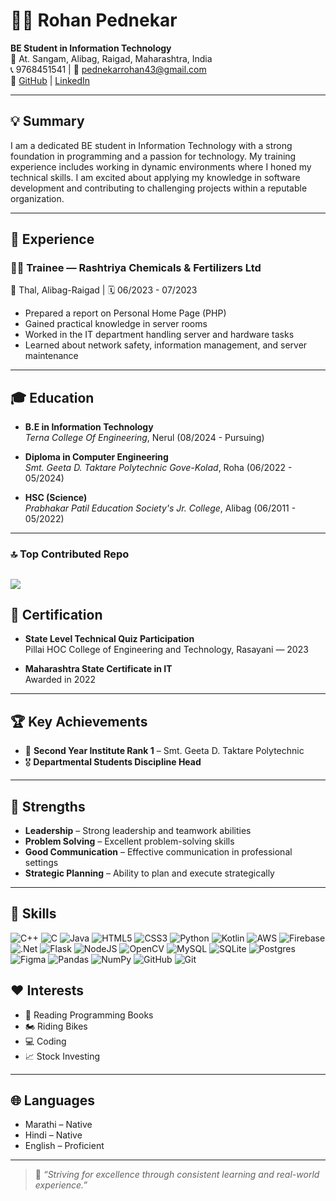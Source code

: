 # 👨‍💻 Rohan Pednekar

**BE Student in Information Technology**  
📍 At. Sangam, Alibag, Raigad, Maharashtra, India  
📞 9768451541 | 📧 pednekarrohan43@gmail.com  
🔗 [GitHub](https://github.com/your-username) | [LinkedIn](https://linkedin.com/in/your-profile)  

---

## 💡 Summary
I am a dedicated BE student in Information Technology with a strong foundation in programming and a passion for technology. My training experience includes working in dynamic environments where I honed my technical skills. I am excited about applying my knowledge in software development and contributing to challenging projects within a reputable organization.

---

## 💼 Experience

### 👨‍🔧 Trainee — Rashtriya Chemicals & Fertilizers Ltd  
📍 Thal, Alibag-Raigad | 🗓️ 06/2023 - 07/2023  

- Prepared a report on Personal Home Page (PHP)
- Gained practical knowledge in server rooms
- Worked in the IT department handling server and hardware tasks
- Learned about network safety, information management, and server maintenance

---

## 🎓 Education


- **B.E in Information Technology**  
  *Terna College Of Engineering*, Nerul (08/2024 - Pursuing)

- **Diploma in Computer Engineering**  
  *Smt. Geeta D. Taktare Polytechnic Gove-Kolad*, Roha (06/2022 - 05/2024)

- **HSC (Science)**  
  *Prabhakar Patil Education Society's Jr. College*, Alibag (06/2011 - 05/2022)

---
### 🔝 Top Contributed Repo
![](https://github-contributor-stats.vercel.app/api?username=Rohan143-mp&limit=5&theme=dark&combine_all_yearly_contributions=true)
---
## 🏅 Certification

- **State Level Technical Quiz Participation**  
  Pillai HOC College of Engineering and Technology, Rasayani — 2023

- **Maharashtra State Certificate in IT**  
  Awarded in 2022

---

## 🏆 Key Achievements

- 🥇 **Second Year Institute Rank 1** – Smt. Geeta D. Taktare Polytechnic  
- 🎖️ **Departmental Students Discipline Head**

---

## 🧠 Strengths

- **Leadership** – Strong leadership and teamwork abilities  
- **Problem Solving** – Excellent problem-solving skills  
- **Good Communication** – Effective communication in professional settings  
- **Strategic Planning** – Ability to plan and execute strategically  

---

## 🧰 Skills
![C++](https://img.shields.io/badge/c++-%2300599C.svg?style=for-the-badge&logo=c%2B%2B&logoColor=white) ![C](https://img.shields.io/badge/c-%2300599C.svg?style=for-the-badge&logo=c&logoColor=white) ![Java](https://img.shields.io/badge/java-%23ED8B00.svg?style=for-the-badge&logo=openjdk&logoColor=white) ![HTML5](https://img.shields.io/badge/html5-%23E34F26.svg?style=for-the-badge&logo=html5&logoColor=white) ![CSS3](https://img.shields.io/badge/css3-%231572B6.svg?style=for-the-badge&logo=css3&logoColor=white) ![Python](https://img.shields.io/badge/python-3670A0?style=for-the-badge&logo=python&logoColor=ffdd54) ![Kotlin](https://img.shields.io/badge/kotlin-%237F52FF.svg?style=for-the-badge&logo=kotlin&logoColor=white) ![AWS](https://img.shields.io/badge/AWS-%23FF9900.svg?style=for-the-badge&logo=amazon-aws&logoColor=white) ![Firebase](https://img.shields.io/badge/firebase-%23039BE5.svg?style=for-the-badge&logo=firebase) ![.Net](https://img.shields.io/badge/.NET-5C2D91?style=for-the-badge&logo=.net&logoColor=white) ![Flask](https://img.shields.io/badge/flask-%23000.svg?style=for-the-badge&logo=flask&logoColor=white) ![NodeJS](https://img.shields.io/badge/node.js-6DA55F?style=for-the-badge&logo=node.js&logoColor=white) ![OpenCV](https://img.shields.io/badge/opencv-%23white.svg?style=for-the-badge&logo=opencv&logoColor=white) ![MySQL](https://img.shields.io/badge/mysql-4479A1.svg?style=for-the-badge&logo=mysql&logoColor=white) ![SQLite](https://img.shields.io/badge/sqlite-%2307405e.svg?style=for-the-badge&logo=sqlite&logoColor=white) ![Postgres](https://img.shields.io/badge/postgres-%23316192.svg?style=for-the-badge&logo=postgresql&logoColor=white) ![Figma](https://img.shields.io/badge/figma-%23F24E1E.svg?style=for-the-badge&logo=figma&logoColor=white) ![Pandas](https://img.shields.io/badge/pandas-%23150458.svg?style=for-the-badge&logo=pandas&logoColor=white) ![NumPy](https://img.shields.io/badge/numpy-%23013243.svg?style=for-the-badge&logo=numpy&logoColor=white) ![GitHub](https://img.shields.io/badge/github-%23121011.svg?style=for-the-badge&logo=github&logoColor=white) ![Git](https://img.shields.io/badge/git-%23F05033.svg?style=for-the-badge&logo=git&logoColor=white)

## ❤️ Interests

- 📘 Reading Programming Books  
- 🏍️ Riding Bikes  
- 💻 Coding  
- 📈 Stock Investing

---

## 🌐 Languages

- Marathi – Native  
- Hindi – Native  
- English – Proficient

---

> 📌 *“Striving for excellence through consistent learning and real-world experience.”*

